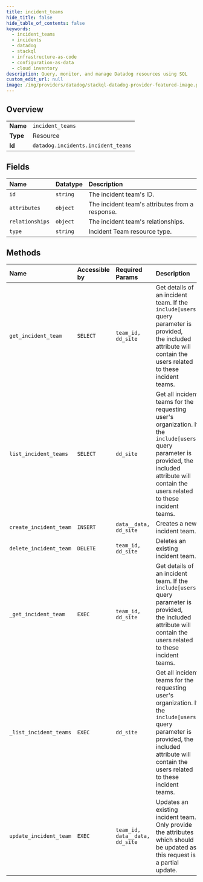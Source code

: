 ```yaml
---
title: incident_teams
hide_title: false
hide_table_of_contents: false
keywords:
  - incident_teams
  - incidents
  - datadog    
  - stackql
  - infrastructure-as-code
  - configuration-as-data
  - cloud inventory
description: Query, monitor, and manage Datadog resources using SQL
custom_edit_url: null
image: /img/providers/datadog/stackql-datadog-provider-featured-image.png
---
```

  
    

## Overview
<table><tbody>
<tr><td><b>Name</b></td><td><code>incident_teams</code></td></tr>
<tr><td><b>Type</b></td><td>Resource</td></tr>
<tr><td><b>Id</b></td><td><code>datadog.incidents.incident_teams</code></td></tr>
</tbody></table>

## Fields
| Name | Datatype | Description |
|:-----|:---------|:------------|
| `id` | `string` | The incident team's ID. |
| `attributes` | `object` | The incident team's attributes from a response. |
| `relationships` | `object` | The incident team's relationships. |
| `type` | `string` | Incident Team resource type. |
## Methods
| Name | Accessible by | Required Params | Description |
|:-----|:--------------|:----------------|:------------|
| `get_incident_team` | `SELECT` | `team_id, dd_site` | Get details of an incident team. If the `include[users]` query parameter is provided,<br />the included attribute will contain the users related to these incident teams. |
| `list_incident_teams` | `SELECT` | `dd_site` | Get all incident teams for the requesting user's organization. If the `include[users]` query parameter is provided, the included attribute will contain the users related to these incident teams. |
| `create_incident_team` | `INSERT` | `data__data, dd_site` | Creates a new incident team. |
| `delete_incident_team` | `DELETE` | `team_id, dd_site` | Deletes an existing incident team. |
| `_get_incident_team` | `EXEC` | `team_id, dd_site` | Get details of an incident team. If the `include[users]` query parameter is provided,<br />the included attribute will contain the users related to these incident teams. |
| `_list_incident_teams` | `EXEC` | `dd_site` | Get all incident teams for the requesting user's organization. If the `include[users]` query parameter is provided, the included attribute will contain the users related to these incident teams. |
| `update_incident_team` | `EXEC` | `team_id, data__data, dd_site` | Updates an existing incident team. Only provide the attributes which should be updated as this request is a partial update. |
